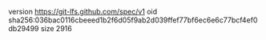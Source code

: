 version https://git-lfs.github.com/spec/v1
oid sha256:036bac0116cbeeed1b2f6d05f9ab2d039ffef77bf6ec6e6c77bcf4ef0db29499
size 2916
